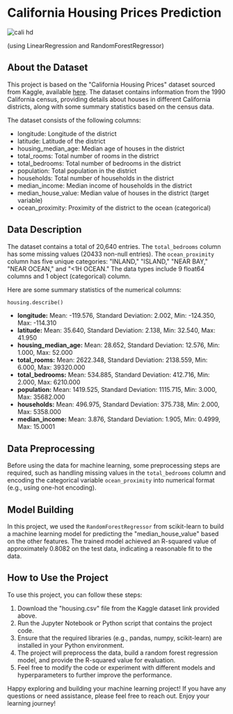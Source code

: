 # California Housing Prices Prediction 

![cali hd](https://github.com/ishikawa-yui/Cali_house_price_prediction/assets/71602299/df0fb7c3-c54d-48b4-9307-1ae76d37e764)

(using LinearRegression and RandomForestRegressor)


## About the Dataset
This project is based on the "California Housing Prices" dataset sourced from Kaggle, available [here](https://www.kaggle.com/datasets/camnugent/california-housing-prices). The dataset contains information from the 1990 California census, providing details about houses in different California districts, along with some summary statistics based on the census data.

The dataset consists of the following columns:

- longitude: Longitude of the district
- latitude: Latitude of the district
- housing_median_age: Median age of houses in the district
- total_rooms: Total number of rooms in the district
- total_bedrooms: Total number of bedrooms in the district
- population: Total population in the district
- households: Total number of households in the district
- median_income: Median income of households in the district
- median_house_value: Median value of houses in the district (target variable)
- ocean_proximity: Proximity of the district to the ocean (categorical)

## Data Description
The dataset contains a total of 20,640 entries. The `total_bedrooms` column has some missing values (20433 non-null entries). The `ocean_proximity` column has five unique categories: "INLAND," "ISLAND," "NEAR BAY," "NEAR OCEAN," and "<1H OCEAN." The data types include 9 float64 columns and 1 object (categorical) column.

Here are some summary statistics of the numerical columns:

```python
housing.describe()
```

- **longitude:** Mean: -119.576, Standard Deviation: 2.002, Min: -124.350, Max: -114.310
- **latitude:** Mean: 35.640, Standard Deviation: 2.138, Min: 32.540, Max: 41.950
- **housing_median_age:** Mean: 28.652, Standard Deviation: 12.576, Min: 1.000, Max: 52.000
- **total_rooms:** Mean: 2622.348, Standard Deviation: 2138.559, Min: 6.000, Max: 39320.000
- **total_bedrooms:** Mean: 534.885, Standard Deviation: 412.716, Min: 2.000, Max: 6210.000
- **population:** Mean: 1419.525, Standard Deviation: 1115.715, Min: 3.000, Max: 35682.000
- **households:** Mean: 496.975, Standard Deviation: 375.738, Min: 2.000, Max: 5358.000
- **median_income:** Mean: 3.876, Standard Deviation: 1.905, Min: 0.4999, Max: 15.0001

## Data Preprocessing
Before using the data for machine learning, some preprocessing steps are required, such as handling missing values in the `total_bedrooms` column and encoding the categorical variable `ocean_proximity` into numerical format (e.g., using one-hot encoding).

## Model Building
In this project, we used the `RandomForestRegressor` from scikit-learn to build a machine learning model for predicting the "median_house_value" based on the other features. The trained model achieved an R-squared value of approximately 0.8082 on the test data, indicating a reasonable fit to the data.

## How to Use the Project
To use this project, you can follow these steps:

1. Download the "housing.csv" file from the Kaggle dataset link provided above.
2. Run the Jupyter Notebook or Python script that contains the project code.
3. Ensure that the required libraries (e.g., pandas, numpy, scikit-learn) are installed in your Python environment.
4. The project will preprocess the data, build a random forest regression model, and provide the R-squared value for evaluation.
5. Feel free to modify the code or experiment with different models and hyperparameters to further improve the performance.

Happy exploring and building your machine learning project! If you have any questions or need assistance, please feel free to reach out. Enjoy your learning journey!
